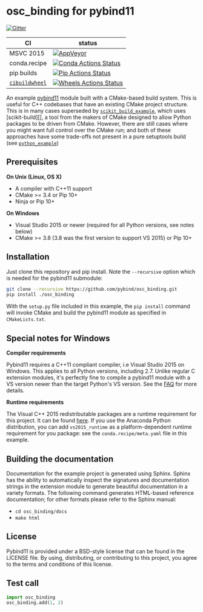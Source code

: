 # osc_binding for pybind11

[![Gitter][gitter-badge]][gitter-link]

|      CI              | status |
|----------------------|--------|
| MSVC 2015            | [![AppVeyor][appveyor-badge]][appveyor-link] |
| conda.recipe         | [![Conda Actions Status][actions-conda-badge]][actions-conda-link] |
| pip builds           | [![Pip Actions Status][actions-pip-badge]][actions-pip-link] |
| [`cibuildwheel`][]   | [![Wheels Actions Status][actions-wheels-badge]][actions-wheels-link] |

[gitter-badge]:            https://badges.gitter.im/pybind/Lobby.svg
[gitter-link]:             https://gitter.im/pybind/Lobby
[actions-badge]:           https://github.com/pybind/osc_binding/workflows/Tests/badge.svg
[actions-conda-link]:      https://github.com/pybind/osc_binding/actions?query=workflow%3A%22Conda
[actions-conda-badge]:     https://github.com/pybind/osc_binding/workflows/Conda/badge.svg
[actions-pip-link]:        https://github.com/pybind/osc_binding/actions?query=workflow%3A%22Pip
[actions-pip-badge]:       https://github.com/pybind/osc_binding/workflows/Pip/badge.svg
[actions-wheels-link]:     https://github.com/pybind/osc_binding/actions?query=workflow%3AWheels
[actions-wheels-badge]:    https://github.com/pybind/osc_binding/workflows/Wheels/badge.svg
[appveyor-link]:           https://ci.appveyor.com/project/dean0x7d/cmake-example/branch/master
[appveyor-badge]:          https://ci.appveyor.com/api/projects/status/57nnxfm4subeug43/branch/master?svg=true

An example [pybind11](https://github.com/pybind/pybind11) module built with a
CMake-based build system. This is useful for C++ codebases that have an
existing CMake project structure. This is in many cases superseded by
[`scikit_build_example`](https://github.com/pybind/scikit_build_example), which uses
[scikit-build][], a tool from the makers of CMake designed to allow Python
packages to be driven from CMake. However, there are still cases where you
might want full control over the CMake run; and both of these approaches have
some trade-offs not present in a pure setuptools build (see
[`python_example`](https://github.com/pybind/python_example))

## Prerequisites

**On Unix (Linux, OS X)**

* A compiler with C++11 support
* CMake >= 3.4 or Pip 10+
* Ninja or Pip 10+

**On Windows**

* Visual Studio 2015 or newer (required for all Python versions, see notes below)
* CMake >= 3.8 (3.8 was the first version to support VS 2015) or Pip 10+


## Installation

Just clone this repository and pip install. Note the `--recursive` option which is
needed for the pybind11 submodule:

```bash
git clone --recursive https://github.com/pybind/osc_binding.git
pip install ./osc_binding
```

With the `setup.py` file included in this example, the `pip install` command will
invoke CMake and build the pybind11 module as specified in `CMakeLists.txt`.


## Special notes for Windows

**Compiler requirements**

Pybind11 requires a C++11 compliant compiler, i.e Visual Studio 2015 on Windows.
This applies to all Python versions, including 2.7. Unlike regular C extension
modules, it's perfectly fine to compile a pybind11 module with a VS version newer
than the target Python's VS version. See the [FAQ] for more details.

**Runtime requirements**

The Visual C++ 2015 redistributable packages are a runtime requirement for this
project. It can be found [here][vs2015_runtime]. If you use the Anaconda Python
distribution, you can add `vs2015_runtime` as a platform-dependent runtime
requirement for you package: see the `conda.recipe/meta.yaml` file in this example.


## Building the documentation

Documentation for the example project is generated using Sphinx. Sphinx has the
ability to automatically inspect the signatures and documentation strings in
the extension module to generate beautiful documentation in a variety formats.
The following command generates HTML-based reference documentation; for other
formats please refer to the Sphinx manual:

 - `cd osc_binding/docs`
 - `make html`


## License

Pybind11 is provided under a BSD-style license that can be found in the LICENSE
file. By using, distributing, or contributing to this project, you agree to the
terms and conditions of this license.


## Test call

```python
import osc_binding
osc_binding.add(1, 2)
```

[`cibuildwheel`]:          https://cibuildwheel.readthedocs.io
[FAQ]: http://pybind11.rtfd.io/en/latest/faq.html#working-with-ancient-visual-studio-2009-builds-on-windows
[vs2015_runtime]: https://www.microsoft.com/en-us/download/details.aspx?id=48145
